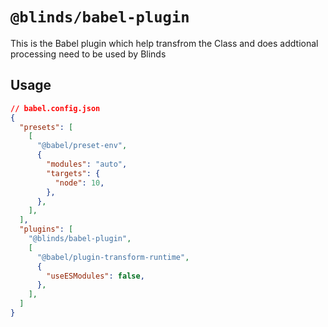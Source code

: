 # `@blinds/babel-plugin`

This is the Babel plugin which help transfrom the Class and does addtional processing need to be used by Blinds

## Usage

```json
// babel.config.json
{
  "presets": [
    [
      "@babel/preset-env",
      {
        "modules": "auto",
        "targets": {
          "node": 10,
        },
      },
    ],
  ],
  "plugins": [
    "@blinds/babel-plugin",
    [
      "@babel/plugin-transform-runtime",
      {
        "useESModules": false,
      },
    ],
  ]
}
```